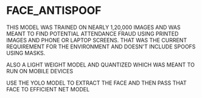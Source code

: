 # FACE_ANTISPOOF

THIS MODEL WAS TRAINED ON NEARLY 1,20,000 IMAGES AND WAS MEANT TO FIND POTENTIAL ATTENDANCE FRAUD USING PRINTED IMAGES AND PHONE OR LAPTOP SCREENS.
THAT WAS THE CURRENT REQUIREMENT FOR THE ENVIRONMENT AND DOESN'T INCLUDE SPOOFS USING MASKS.

ALSO A LIGHT WEIGHT MODEL AND QUANTIZED WHICH WAS MEANT TO RUN ON MOBILE DEVICES

USE THE YOLO MODEL TO EXTRACT THE FACE AND THEN PASS THAT FACE TO EFFICIENT NET MODEL
